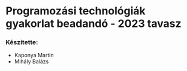 # Programozási technológiák gyakorlat beadandó - 2023 tavasz

### Készítette:
- Kaponya Martin
- Mihály Balázs
